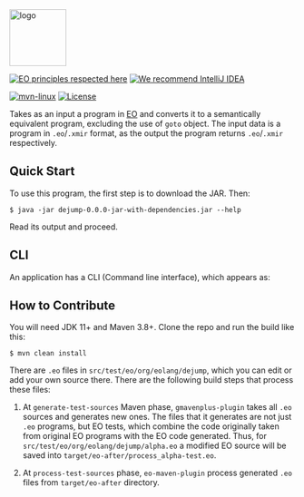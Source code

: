 <img alt="logo" src="https://www.objectionary.com/cactus.svg" height="100px" />

[![EO principles respected here](https://www.elegantobjects.org/badge.svg)](https://www.elegantobjects.org)
[![We recommend IntelliJ IDEA](https://www.elegantobjects.org/intellij-idea.svg)](https://www.jetbrains.com/idea/)

[![mvn-linux](https://github.com/objectionary/dejump/actions/workflows/build.yml/badge.svg)](https://github.com/objectionary/dejump/actions/workflows/build.yml)
[![License](https://img.shields.io/badge/license-MIT-green.svg)](https://github.com/objectionary/dejump/blob/master/LICENSE.txt)

Takes as an input a program in [EO](https://www.eolang.org/) and converts it to a semantically equivalent program, excluding the use of `goto` object.
The input data is a program in `.eo`/`.xmir` format, as the output the program returns `.eo`/`.xmir` respectively.

## Quick Start

To use this program, the first step is to download the JAR. Then:

```
$ java -jar dejump-0.0.0-jar-with-dependencies.jar --help
```

Read its output and proceed.

## CLI

An application has a CLI (Command line interface), which appears as:


## How to Contribute

You will need JDK 11+ and Maven 3.8+. Clone the repo and run the build like this:

```
$ mvn clean install
```

There are `.eo` files in `src/test/eo/org/eolang/dejump`, which you can edit or add your own source there. There are the following build steps that process these files:

  1. At `generate-test-sources` Maven phase, `gmavenplus-plugin` takes all `.eo` sources and generates new ones. The files that it generates are not just `.eo` programs, but EO tests, which combine the code originally taken from original EO programs with the EO code generated. Thus, for `src/test/eo/org/eolang/dejump/alpha.eo` a modified EO source will be saved into `target/eo-after/process_alpha-test.eo`.

  2. At `process-test-sources` phase, `eo-maven-plugin` process generated `.eo` files from `target/eo-after` directory. 
